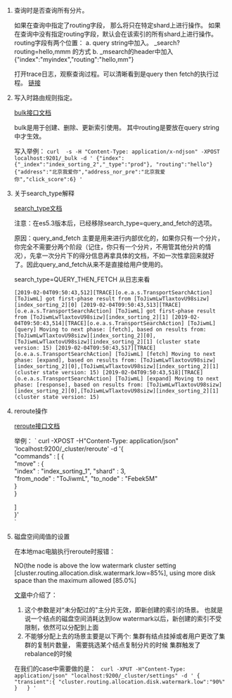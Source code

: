 

1. 查询时是否查询所有分片。 

	如果在查询中指定了routing字段， 那么将只在特定shard上进行操作。 
	如果在查询中没有指定routing字段，默认会在该索引的所有shard上进行操作。 
	routing字段有两个位置：
		a. query string中加入。 _search?routing=hello,mmm 的方式
		b. _msearch的header中加入 {"index":"myindex","routing":"hello,mm"}

	打开trace日志，观察查询过程。可以清晰看到是query then fetch的执行过程。 
	[链接](https://www.elastic.co/guide/en/elasticsearch/reference/6.6/search-multi-search.html)

2. 写入时路由规则指定。

	[bulk接口文档](https://www.elastic.co/guide/en/elasticsearch/reference/6.6/docs-bulk.html)

	bulk是用于创建、删除、更新索引使用。 
	其中routing是要放在query string中才生效。 

	写入举例：
	`
	curl  -s -H "Content-Type: application/x-ndjson" -XPOST localhost:9201/_bulk -d '
	{"index":{"_index":"index_sorting_2","_type":"prod"}, "routing":"hello"}
	{"address":"北京我爱你","address_nor_pre":"北京我爱你","click_score":6}
	'
	`
3. 关于search_type解释
	
	[search_type文档](https://www.elastic.co/guide/en/elasticsearch/reference/current/search-request-search-type.html)

	注意：在es5.3版本后，已经移除search_type=query_and_fetch的选项。 

	原因：query_and_fetch 主要是用来进行内部优化的，如果你只有一个分片，你完全不需要分两个阶段（记住，你只有一个分片，不用管其他分片的情况），先拿一次分片下的得分信息再拿具体的文档，不如一次性拿回来就好了。因此query_and_fetch从来不是直接给用户使用的。 

	search_type=QUERY_THEN_FETCH 从日志来看
	
	`
	[2019-02-04T09:50:43,512][TRACE][o.e.a.s.TransportSearchAction] [ToJiwmL] got first-phase result from [ToJiwmLwTlaxtovU98sizw][index_sorting_2][0]
	[2019-02-04T09:50:43,513][TRACE][o.e.a.s.TransportSearchAction] [ToJiwmL] got first-phase result from [ToJiwmLwTlaxtovU98sizw][index_sorting_2][1]
	[2019-02-04T09:50:43,514][TRACE][o.e.a.s.TransportSearchAction] [ToJiwmL] [query] Moving to next phase: [fetch], based on results from: [ToJiwmLwTlaxtovU98sizw][index_sorting_2][0],[ToJiwmLwTlaxtovU98sizw][index_sorting_2][1] (cluster state version: 15)
	[2019-02-04T09:50:43,517][TRACE][o.e.a.s.TransportSearchAction] [ToJiwmL] [fetch] Moving to next phase: [expand], based on results from: [ToJiwmLwTlaxtovU98sizw][index_sorting_2][0],[ToJiwmLwTlaxtovU98sizw][index_sorting_2][1] (cluster state version: 15)
	[2019-02-04T09:50:43,518][TRACE][o.e.a.s.TransportSearchAction] [ToJiwmL] [expand] Moving to next phase: [response], based on results from: [ToJiwmLwTlaxtovU98sizw][index_sorting_2][0],[ToJiwmLwTlaxtovU98sizw][index_sorting_2][1] (cluster state version: 15)
	`

4. reroute操作

	[reroute接口文档]()

	举例：
	`
	curl -XPOST -H"Content-Type: application/json" 'localhost:9200/_cluster/reroute' -d '{  
    "commands" : [ 
    	{  
	        "move" :   {  
	              "index" : "index_sorting_1", 
	              "shard" : 3,   
	              "from_node" : "ToJiwmL", 
	              "to_node" : "Febek5M"  
	        }  
	    }
	      
    ]  
	}'  
	`

5. 磁盘空间阈值的设置

	在本地mac电脑执行reroute时报错：

	NO(the node is above the low watermark cluster setting [cluster.routing.allocation.disk.watermark.low=85%], using more disk space than the maximum allowed [85.0%]

	
	[文章](https://elasticsearch.cn/question/4911)中介绍了：
	1. 这个参数是对“未分配过的"主分片无效，即新创建的索引的场景。 也就是说一个结点的磁盘空间消耗达到low watermark以后，新创建的索引不受限制，依然可以分配到上面
	2. 不能够分配上去的场景主要是以下两个:
	集群有结点挂掉或者用户更改了集群的复制片数量， 需要挑选某个结点复制分片的时候
	集群触发了rebalance的时候


	在我们的case中需要做的是：
	`
	curl -XPUT -H"Content-Type: application/json" "localhost:9200/_cluster/settings" -d '
	{
		"transient":{
			"cluster.routing.allocation.disk.watermark.low":"90%"
		}  
	}
	'`

